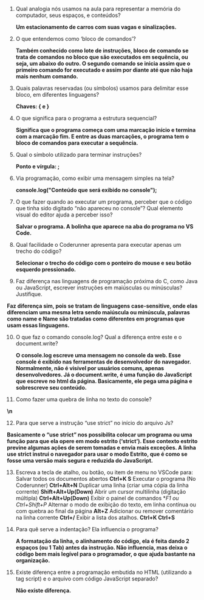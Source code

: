1. Qual analogia nós usamos na aula para representar a memória do computador, seus espaços, e conteúdos?

    **Um estacionamento de carros com suas vagas e sinalizações.**

2. O que entendemos como ‘bloco de comandos’?

    **Também conhecido como lote de instruções, bloco de comando se trata de comandos no bloco que são executados em sequência, ou seja, um abaixo do outro. O segundo comando se inicia assim que o primeiro comando for executado e assim por diante até que não haja mais nenhum comando.**

3. Quais palavras reservadas (ou símbolos) usamos para delimitar esse bloco, em diferentes linguagens?

    **Chaves: { e }**

4. O que significa para o programa a estrutura sequencial?

    **Significa que o programa começa com uma marcação início e termina com a marcação fim. E entre as duas marcações, o programa tem o bloco de comandos para executar a sequência.**

5. Qual o símbolo utilizado para terminar instruções?

    **Ponto e vírgula: ;**

6. Via programação, como exibir uma mensagem simples na tela?

    **console.log("Conteúdo que será exibido no console");**
    
7. O que fazer quando ao executar um programa, perceber que o código que tinha sido digitado “não apareceu no console”? Qual elemento visual do editor ajuda a perceber isso?

    **Salvar o programa. A bolinha que aparece na aba do programa no VS Code.**
    
8. Qual facilidade o Coderunner apresenta para executar apenas um trecho do código?

    **Selecionar o trecho do código com o ponteiro do mouse e seu botão esquerdo pressionado.**

9. Faz diferença nas linguagens de programação próxima do C, como Java ou JavaScript, escrever instruções em maiúsculas ou minúsculas? Justifique.

**Faz diferença sim, pois se tratam de linguagens case-sensitive, onde elas diferenciam uma mesma letra sendo maiúscula ou minúscula, palavras como name e Name são tratadas como diferentes em programas que usam essas linguagens.**

10. O que faz o comando console.log? Qual a diferença entre este e o document.write?

    **O console.log escreve uma mensagem no console da web. Esse console é exibido nas ferramentas de desenvolvedor do navegador. Normalmente, não é visível por usuários comuns, apenas desenvolvedores. Já o document.write, é uma função do JavaScript que escreve no html da página. Basicamente, ele pega uma página e sobrescreve seu conteúdo.**

11. Como fazer uma quebra de linha no texto do console?

**\n**

12. Para que serve a instrução “use strict” no início do arquivo Js?

**Basicamente o “use strict” nos possibilita colocar um programa ou uma função para que ela opere em modo estrito (‘strict’). Esse contexto estrito previne algumas ações de serem tomadas e envia mais exceções. A linha use strict instrui o navegador para usar o modo Estrito, que é como se fosse uma versão mais segura e reduzida do JavaScript.**


13. Escreva a tecla de atalho, ou botão, ou item de menu no VSCode para:
    Salvar todos os documentos abertos
    **Ctrl+K S**
    Executar o programa (No Coderunner)
    **Ctrl+Alt+N**
    Duplicar uma linha (criar uma cópia da linha corrente)
    **Shift+Alt+Up(Down)**
    Abrir um cursor multilinha (digitação múltipla)
    **Ctrl+Alt+Up(Down)**
    Exibir o painel de comandos
    **F1 ou Ctrl+Shift+P*
    Alternar o modo de exibição do texto, em linha contínua ou com quebra ao final da página
    **Alt+Z**
    Adicionar ou remover comentário na linha corrente
    **Ctrl+/**
    Exibir a lista dos atalhos.
    **Ctrl+K Ctrl+S**
    
14. Para quê serve a indentação? Ela influencia o programa?

    **A formatação da linha, o alinhamento do código, ela é feita dando 2 espaços (ou 1 Tab) antes da instrução. Não influencia, mas deixa o código bem mais legível para o programador, o que ajuda bastante na organização.**

15. Existe diferença entre a programação embutida no HTML (utilizando a tag script) e o arquivo com código JavaScript separado?

    **Não existe diferença.**
